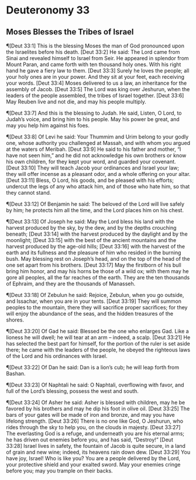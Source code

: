 # Deuteronomy 33

## Moses Blesses the Tribes of Israel
¶[Deut 33:1] This is the blessing Moses the man of God pronounced upon the Israelites before his death.
[Deut 33:2] He said: The Lord came from Sinai and revealed himself to Israel from Seir. He appeared in splendor from Mount Paran, and came forth with ten thousand holy ones. With his right hand he gave a fiery law to them.
[Deut 33:3] Surely he loves the people; all your holy ones are in your power. And they sit at your feet, each receiving your words.
[Deut 33:4] Moses delivered to us a law, an inheritance for the assembly of Jacob.
[Deut 33:5] The Lord was king over Jeshurun, when the leaders of the people assembled, the tribes of Israel together.
[Deut 33:6] May Reuben live and not die, and may his people multiply.

¶[Deut 33:7] And this is the blessing to Judah. He said, Listen, O Lord, to Judah’s voice, and bring him to his people. May his power be great, and may you help him against his foes.

¶[Deut 33:8] Of Levi he said: Your Thummim and Urim belong to your godly one, whose authority you challenged at Massah, and with whom you argued at the waters of Meribah.
[Deut 33:9] He said to his father and mother, “I have not seen him,” and he did not acknowledge his own brothers or know his own children, for they kept your word, and guarded your covenant.
[Deut 33:10] They will teach Jacob your ordinances and Israel your law; they will offer incense as a pleasant odor, and a whole offering on your altar.
[Deut 33:11] Bless, O Lord, his goods, and be pleased with his efforts; undercut the legs of any who attack him, and of those who hate him, so that they cannot stand.

¶[Deut 33:12] Of Benjamin he said: The beloved of the Lord will live safely by him; he protects him all the time, and the Lord places him on his chest.

¶[Deut 33:13] Of Joseph he said: May the Lord bless his land with the harvest produced by the sky, by the dew, and by the depths crouching beneath;
[Deut 33:14] with the harvest produced by the daylight and by the moonlight;
[Deut 33:15] with the best of the ancient mountains and the harvest produced by the age-old hills;
[Deut 33:16] with the harvest of the earth and its fullness and the pleasure of him who resided in the burning bush. May blessing rest on Joseph’s head, and on the top of the head of the one set apart from his brothers.
[Deut 33:17] May the firstborn of his bull bring him honor, and may his horns be those of a wild ox; with them may he gore all peoples, all the far reaches of the earth. They are the ten thousands of Ephraim, and they are the thousands of Manasseh.

¶[Deut 33:18] Of Zebulun he said: Rejoice, Zebulun, when you go outside, and Issachar, when you are in your tents.
[Deut 33:19] They will summon peoples to the mountain, there they will sacrifice proper sacrifices; for they will enjoy the abundance of the seas, and the hidden treasures of the shores.

¶[Deut 33:20] Of Gad he said: Blessed be the one who enlarges Gad. Like a lioness he will dwell; he will tear at an arm – indeed, a scalp.
[Deut 33:21] He has selected the best part for himself, for the portion of the ruler is set aside there; he came with the leaders of the people, he obeyed the righteous laws of the Lord and his ordinances with Israel.

¶[Deut 33:22] Of Dan he said: Dan is a lion’s cub; he will leap forth from Bashan.

¶[Deut 33:23] Of Naphtali he said: O Naphtali, overflowing with favor, and full of the Lord’s blessing, possess the west and south.

¶[Deut 33:24] Of Asher he said: Asher is blessed with children, may he be favored by his brothers and may he dip his foot in olive oil.
[Deut 33:25] The bars of your gates will be made of iron and bronze, and may you have lifelong strength.
[Deut 33:26] There is no one like God, O Jeshurun, who rides through the sky to help you, on the clouds in majesty.
[Deut 33:27] The everlasting God is a refuge, and underneath you are his eternal arms; he has driven out enemies before you, and has said, “Destroy!”
[Deut 33:28] Israel lives in safety, the fountain of Jacob is quite secure, in a land of grain and new wine; indeed, its heavens rain down dew.
[Deut 33:29] You have joy, Israel! Who is like you? You are a people delivered by the Lord, your protective shield and your exalted sword. May your enemies cringe before you; may you trample on their backs.
